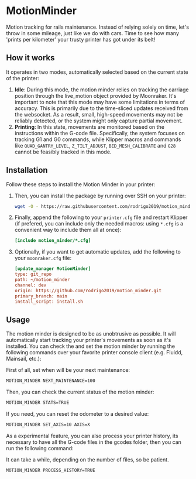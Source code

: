# MotionMinder

Motion tracking for rails maintenance. Instead of relying solely on time, let's throw in some mileage, just like we do with cars. Time to see how many 'prints per kilometer' your trusty printer has got under its belt!

## How it works

It operates in two modes, automatically selected based on the current state of the printer:

  1. **Idle**: During this mode, the motion minder relies on tracking the carriage position through the live_motion object provided by Moonraker. It's important to note that this mode may have some limitations in terms of accuracy. This is primarily due to the time-sliced updates received from the websocket. As a result, small, high-speed movements may not be reliably detected, or the system might only capture partial movement.
  1. **Printing**: In this state, movements are monitored based on the instructions within the G-code file. Specifically, the system focuses on tracking G1 and G0 commands, while Klipper macros and commands like `QUAD_GANTRY_LEVEL`, `Z_TILT_ADJUST`, `BED_MESH_CALIBRATE` and `G28` cannot be feasibly tracked in this mode.

## Installation

Follow these steps to install the Motion Minder in your printer:

  1. Then, you can install the package by running over SSH on your printer:

     ```bash
     wget -O - https://raw.githubusercontent.com/rodrigo2019/motion_minder/main/install.sh | bash
     ```

  1. Finally, append the following to your `printer.cfg` file and restart Klipper (if prefered, you can include only the needed macros: using `*.cfg` is a convenient way to include them all at once):

     ```ini
     [include motion_minder/*.cfg]
     ```

  1. Optionally, if you want to get automatic updates, add the following to your `moonraker.cfg` file:

     ```ini
     [update_manager MotionMinder]
     type: git_repo
     path: ~/motion_minder
     channel: dev
     origin: https://github.com/rodrigo2019/motion_minder.git
     primary_branch: main
     install_script: install.sh
     ```
## Usage

The motion minder is designed to be as unobtrusive as possible. It will automatically start tracking your printer's 
movements as soon as it's installed. You can check the and set the motion minder by running the following 
commands over your favorite printer console client (e.g. Fluidd, Mainsail, etc.):

First of all, set when will be your next maintenance:

```bash
MOTION_MINDER NEXT_MAINTENANCE=100
```

Then, you can check the current status of the motion minder:

```bash
MOTION_MINDER STATS=TRUE
```

If you need, you can reset the odometer to a desired value:

```bash
MOTION_MINDER SET_AXIS=10 AXIS=X
```

As a experimental feature, you can also process your printer history, its necessary to have all the G-code files in the 
gcodes folder, then you can run the following command:

It can take a while, depending on the number of files, so be patient.
```bash
MOTION_MINDER PROCESS_HISTORY=TRUE
```
